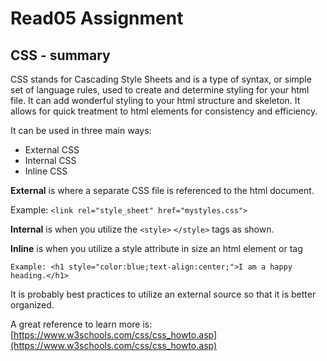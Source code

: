 # Read05 Assignment

## CSS - summary

CSS stands for Cascading Style Sheets and is a type of syntax, or simple set of language rules, used to create and determine styling for your html file. It can add wonderful styling to your html structure and skeleton. It allows for quick treatment to html elements for consistency and efficiency.

It can be used in three main ways:
- External CSS
- Internal CSS
- Inline CSS

**External** is where a separate CSS file is referenced to the html document.

Example: `<link rel="style_sheet" href="mystyles.css">`

**Internal** is when you utilize the  `<style>` `</style>`  tags as shown.

**Inline** is when you utilize a style attribute in size an html element or tag

`Example: <h1 style="color:blue;text-align:center;">I am a happy heading.</h1>`

It is probably best practices to utilize an external source so that it is better organized.

A great reference to learn more is: [https://www.w3schools.com/css/css_howto.asp](https://www.w3schools.com/css/css_howto.asp)